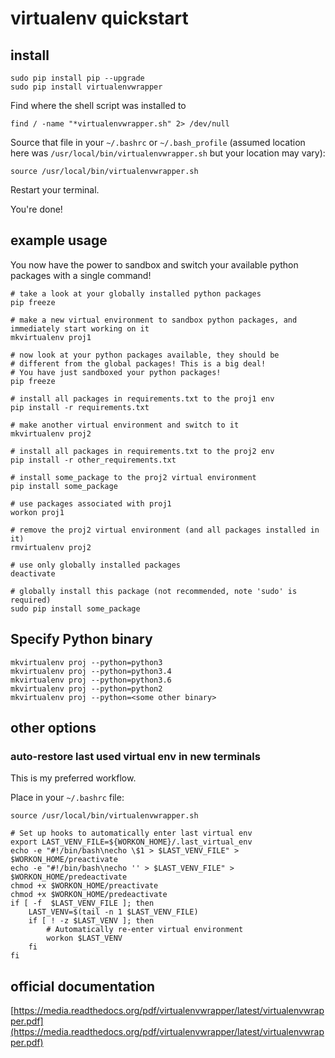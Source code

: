 # virtualenv quickstart

## install

    sudo pip install pip --upgrade
    sudo pip install virtualenvwrapper

Find where the shell script was installed to

    find / -name "*virtualenvwrapper.sh" 2> /dev/null

Source that file in your `~/.bashrc` or `~/.bash_profile` (assumed location here was `/usr/local/bin/virtualenvwrapper.sh` but your location may vary):

    source /usr/local/bin/virtualenvwrapper.sh

Restart your terminal.

You're done!

## example usage
You now have the power to sandbox and switch your available python packages with a single command!

    # take a look at your globally installed python packages
    pip freeze

    # make a new virtual environment to sandbox python packages, and immediately start working on it
    mkvirtualenv proj1

    # now look at your python packages available, they should be
    # different from the global packages! This is a big deal!
    # You have just sandboxed your python packages!
    pip freeze

    # install all packages in requirements.txt to the proj1 env
    pip install -r requirements.txt

    # make another virtual environment and switch to it
    mkvirtualenv proj2

    # install all packages in requirements.txt to the proj2 env
    pip install -r other_requirements.txt

    # install some_package to the proj2 virtual environment
    pip install some_package

    # use packages associated with proj1
    workon proj1

    # remove the proj2 virtual environment (and all packages installed in it)
    rmvirtualenv proj2

    # use only globally installed packages
    deactivate

    # globally install this package (not recommended, note 'sudo' is required)
    sudo pip install some_package

## Specify Python binary

    mkvirtualenv proj --python=python3
    mkvirtualenv proj --python=python3.4
    mkvirtualenv proj --python=python3.6
    mkvirtualenv proj --python=python2
    mkvirtualenv proj --python=<some other binary>

## other options

### auto-restore last used virtual env in new terminals

This is my preferred workflow.

Place in your `~/.bashrc` file:

    source /usr/local/bin/virtualenvwrapper.sh

    # Set up hooks to automatically enter last virtual env
    export LAST_VENV_FILE=${WORKON_HOME}/.last_virtual_env
    echo -e "#!/bin/bash\necho \$1 > $LAST_VENV_FILE" > $WORKON_HOME/preactivate
    echo -e "#!/bin/bash\necho '' > $LAST_VENV_FILE" > $WORKON_HOME/predeactivate
    chmod +x $WORKON_HOME/preactivate
    chmod +x $WORKON_HOME/predeactivate
    if [ -f  $LAST_VENV_FILE ]; then
        LAST_VENV=$(tail -n 1 $LAST_VENV_FILE)
        if [ ! -z $LAST_VENV ]; then
            # Automatically re-enter virtual environment
            workon $LAST_VENV
        fi
    fi

## official documentation

[https://media.readthedocs.org/pdf/virtualenvwrapper/latest/virtualenvwrapper.pdf](https://media.readthedocs.org/pdf/virtualenvwrapper/latest/virtualenvwrapper.pdf)
